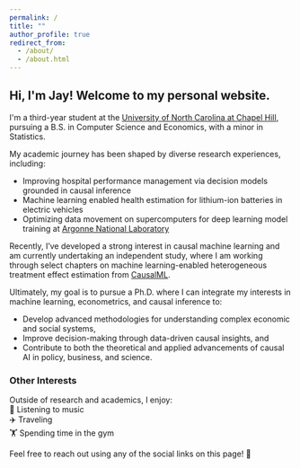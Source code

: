 ```yaml
---
permalink: /
title: ""
author_profile: true
redirect_from: 
  - /about/
  - /about.html
---
```


## Hi, I'm Jay! Welcome to my personal website.  

I'm a third-year student at the [University of North Carolina at Chapel Hill](https://www.unc.edu/), pursuing a B.S. in Computer Science and Economics, with a minor in Statistics.  

My academic journey has been shaped by diverse research experiences, including:  
- Improving hospital performance management via decision models grounded in causal inference  
- Machine learning enabled health estimation for lithium-ion batteries in electric vehicles  
- Optimizing data movement on supercomputers for deep learning model training at [Argonne National Laboratory](https://www.anl.gov/)  

Recently, I’ve developed a strong interest in causal machine learning and am currently undertaking an independent study, where I am working through select chapters on machine learning-enabled heterogeneous treatment effect estimation from [CausalML](https://causalml-book.org/).  

Ultimately, my goal is to pursue a Ph.D. where I can integrate my interests in machine learning, econometrics, and causal inference to:  
- Develop advanced methodologies for understanding complex economic and social systems,  
- Improve decision-making through data-driven causal insights, and  
- Contribute to both the theoretical and applied advancements of causal AI in policy, business, and science.  

### Other Interests  
Outside of research and academics, I enjoy:  
🎵 Listening to music  
✈️ Traveling  
🏋️ Spending time in the gym  

Feel free to reach out using any of the social links on this page! 🚀  
